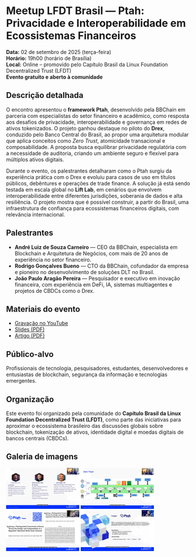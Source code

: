 # Meetup LFDT Brasil — Ptah: Privacidade e Interoperabilidade em Ecossistemas Financeiros

**Data:** 02 de setembro de 2025 (terça-feira)  
**Horário:** 19h00 (horário de Brasília)  
**Local:** Online – promovido pelo Capítulo Brasil da Linux Foundation Decentralized Trust (LFDT)  
**Evento gratuito e aberto à comunidade**

## Descrição detalhada
O encontro apresentou o **framework Ptah**, desenvolvido pela BBChain em parceria com especialistas do setor financeiro e acadêmico, como resposta aos desafios de privacidade, interoperabilidade e governança em redes de ativos tokenizados. O projeto ganhou destaque no piloto do **Drex**, conduzido pelo Banco Central do Brasil, ao propor uma arquitetura modular que aplica conceitos como *Zero Trust*, atomicidade transacional e composabilidade. A proposta busca equilibrar privacidade regulatória com a necessidade de auditoria, criando um ambiente seguro e flexível para múltiplos ativos digitais.

Durante o evento, os palestrantes detalharam como o Ptah surgiu da experiência prática com o Drex e evoluiu para casos de uso em títulos públicos, debêntures e operações de trade finance. A solução já está sendo testada em escala global no **Lift Lab**, em cenários que envolvem interoperabilidade entre diferentes jurisdições, soberania de dados e alta resiliência. O projeto mostra que é possível construir, a partir do Brasil, uma infraestrutura de confiança para ecossistemas financeiros digitais, com relevância internacional.

## Palestrantes
- **André Luiz de Souza Carneiro** — CEO da BBChain, especialista em Blockchain e Arquitetura de Negócios, com mais de 20 anos de experiência no setor financeiro.  
- **Rodrigo Gonçalves Bueno** — CTO da BBChain, cofundador da empresa e pioneiro no desenvolvimento de soluções DLT no Brasil.  
- **João Paulo Aragão Pereira** — Pesquisador e executivo em inovação financeira, com experiência em DeFi, IA, sistemas multiagentes e projetos de CBDCs como o Drex.  

## Materiais do evento
- [Gravação no YouTube](https://www.youtube.com/live/JuVM0tLGdSY)  
- [Slides (PDF)](./BBChain-PROJECT-PTAH-Comercial-Small-Eng-FULL-v1.pdf)
- [Artigo (PDF)](./RTMN_BBCHAIN_JOAO_FOR_DREX-final-final.pdf)  

## Público-alvo
Profissionais de tecnologia, pesquisadores, estudantes, desenvolvedores e entusiastas de blockchain, segurança da informação e tecnologias emergentes.  

## Organização
Este evento foi organizado pela comunidade do **Capítulo Brasil da Linux Foundation Decentralized Trust (LFDT)**, como parte das iniciativas para aproximar o ecossistema brasileiro das discussões globais sobre blockchain, tokenização de ativos, identidade digital e moedas digitais de bancos centrais (CBDCs).

## Galeria de imagens
<p float="left">
  <a href="./pic1.png" target="_blank"><img src="./pic1.png" width="200"/></a>
  <a href="./pic2.png" target="_blank"><img src="./pic2.png" width="200"/></a>
  <a href="./pic3.png" target="_blank"><img src="./pic3.png" width="200"/></a>
  <a href="./pic4.png" target="_blank"><img src="./pic4.png" width="200"/></a>
</p>
